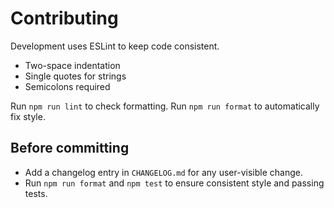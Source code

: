 # Contributing

Development uses ESLint to keep code consistent.

- Two-space indentation
- Single quotes for strings
- Semicolons required

Run `npm run lint` to check formatting. Run `npm run format` to automatically fix style.

## Before committing

- Add a changelog entry in `CHANGELOG.md` for any user-visible change.
- Run `npm run format` and `npm test` to ensure consistent style and passing tests.
